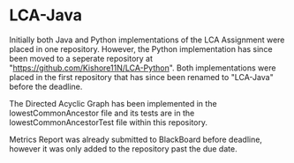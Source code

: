 # LCA-Java
Initially both Java and Python implementations of the LCA Assignment were placed in one repository.
However, the Python implementation has since been moved to a seperate repository at "https://github.com/Kishore11N/LCA-Python".
Both implementations were placed in the first repository that has since been renamed to "LCA-Java" before the deadline.

The Directed Acyclic Graph has been implemented in the lowestCommonAncestor file and its tests are in the lowestCommonAncestorTest file within this repository.

Metrics Report was already submitted to BlackBoard before deadline, however it was only added to the repository past the due date.
